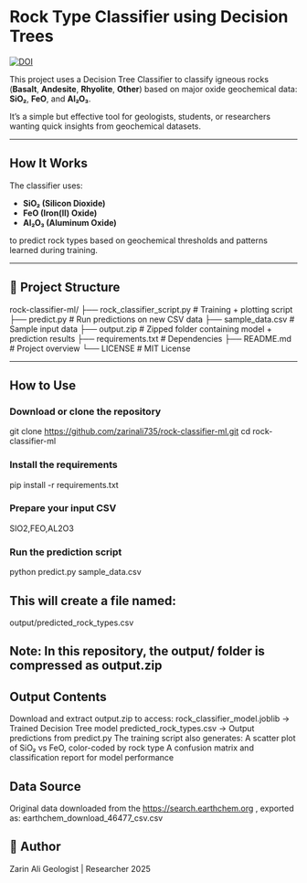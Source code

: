 # Rock Type Classifier using Decision Trees

[![DOI](https://zenodo.org/badge/DOI/10.5281/zenodo.15673394.svg)](https://doi.org/10.5281/zenodo.15673394)

This project uses a Decision Tree Classifier to classify igneous rocks (**Basalt**, **Andesite**, **Rhyolite**, **Other**) based on major oxide geochemical data: **SiO₂**, **FeO**, and **Al₂O₃**.

It’s a simple but effective tool for geologists, students, or researchers wanting quick insights from geochemical datasets.

---

## How It Works

The classifier uses:

- **SiO₂ (Silicon Dioxide)**
- **FeO (Iron(II) Oxide)**
- **Al₂O₃ (Aluminum Oxide)**

to predict rock types based on geochemical thresholds and patterns learned during training.

---

## 📁 Project Structure
rock-classifier-ml/
├── rock_classifier_script.py # Training + plotting script
├── predict.py # Run predictions on new CSV data
├── sample_data.csv # Sample input data
├── output.zip # Zipped folder containing model + prediction results
├── requirements.txt # Dependencies
├── README.md # Project overview
└── LICENSE # MIT License

---

## How to Use

### Download or clone the repository
git clone https://github.com/zarinali735/rock-classifier-ml.git
cd rock-classifier-ml

### Install the requirements
pip install -r requirements.txt

### Prepare your input CSV
SIO2,FEO,AL2O3

### Run the prediction script
python predict.py sample_data.csv
## This will create a file named:
output/predicted_rock_types.csv
## Note: In this repository, the output/ folder is compressed as output.zip
## Output Contents
Download and extract output.zip to access:
rock_classifier_model.joblib → Trained Decision Tree model
predicted_rock_types.csv → Output predictions from predict.py
The training script also generates:
A scatter plot of SiO₂ vs FeO, color-coded by rock type
A confusion matrix and classification report for model performance

## Data Source
Original data downloaded from the https://search.earthchem.org  , exported as:
earthchem_download_46477_csv.csv

## 👤 Author
Zarin Ali
Geologist | Researcher
2025
